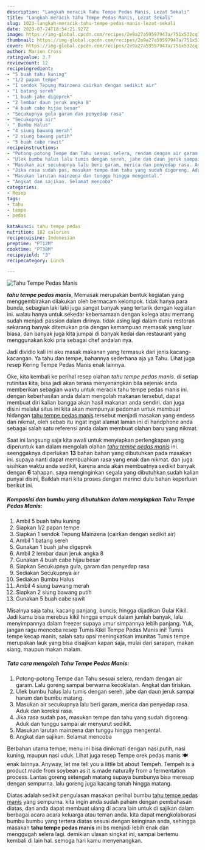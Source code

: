 ```yaml
---
description: "Langkah meracik Tahu Tempe Pedas Manis, Lezat Sekali"
title: "Langkah meracik Tahu Tempe Pedas Manis, Lezat Sekali"
slug: 1023-langkah-meracik-tahu-tempe-pedas-manis-lezat-sekali
date: 2020-07-24T18:54:21.927Z
image: https://img-global.cpcdn.com/recipes/2e9a27a59597947a/751x532cq70/tahu-tempe-pedas-manis-foto-resep-utama.jpg
thumbnail: https://img-global.cpcdn.com/recipes/2e9a27a59597947a/751x532cq70/tahu-tempe-pedas-manis-foto-resep-utama.jpg
cover: https://img-global.cpcdn.com/recipes/2e9a27a59597947a/751x532cq70/tahu-tempe-pedas-manis-foto-resep-utama.jpg
author: Marion Cross
ratingvalue: 3.7
reviewcount: 12
recipeingredient:
- "5 buah tahu kuning"
- "1/2 papan tempe"
- "1 sendok Tepung Mainzena cairkan dengan sedikit air"
- "1 batang sereh"
- "1 buah jahe digeprek"
- "2 lembar daun jeruk angka 8"
- "4 buah cabe hijau besar"
- "Secukupnya gula garam dan penyedap rasa"
- "Secukupnya air"
- " Bumbu Halus"
- "4 siung bawang merah"
- "2 siung bawang putih"
- "5 buah cabe rawit"
recipeinstructions:
- "Potong-potong Tempe dan Tahu sesuai selera, rendam dengan air garam. Lalu goreng sampai berwarna kecoklatan. Angkat dan tiriskan."
- "Ulek bumbu halus lalu tumis dengan sereh, jahe dan daun jeruk sampai harum dan bumbu matang."
- "Masukan air secukupnya lalu beri garam, merica dan penyedap rasa. Aduk dan koreksi rasa."
- "Jika rasa sudah pas, masukan tempe dan tahu yang sudah digoreng. Aduk dan tunggu sampai air menyurut sedikit."
- "Masukan larutan mainzena dan tunggu hingga mengental."
- "Angkat dan sajikan. Selamat mencoba"
categories:
- Resep
tags:
- tahu
- tempe
- pedas

katakunci: tahu tempe pedas 
nutrition: 182 calories
recipecuisine: Indonesian
preptime: "PT12M"
cooktime: "PT38M"
recipeyield: "3"
recipecategory: Lunch

---
```



![Tahu Tempe Pedas Manis](https://img-global.cpcdn.com/recipes/2e9a27a59597947a/751x532cq70/tahu-tempe-pedas-manis-foto-resep-utama.jpg)

<b><i>tahu tempe pedas manis</i></b>, Memasak merupakan bentuk kegiatan yang menggembirakan dilakukan oleh bermacam kelompok. tidak hanya para bunda, sebagian laki laki juga sangat banyak yang tertarik dengan kegiatan ini. walau hanya untuk sekedar kebersamaan dengan kolega atau memang sudah menjadi passion dalam dirinya. tidak asing lagi dalam dunia restoran sekarang banyak ditemukan pria dengan kemampuan memasak yang luar biasa, dan banyak juga kita jumpai di banyak kedai dan restaurant yang menggunakan koki pria sebagai chef andalan nya.

Jadi dividio kali ini aku masak makanan yang termasuk dari jenis kacang-kacangan. Ya tahu dan tempe, bahannya sederhana aja ya Tahu. Lihat juga resep Kering Tempe Pedas Manis enak lainnya.

Oke, kita kembali ke perihal resep olahan <i>tahu tempe pedas manis</i>. di setiap rutinitas kita, bisa jadi akan terasa menyenangkan bila sejenak anda memberikan sebagian waktu untuk meracik tahu tempe pedas manis ini. dengan keberhasilan anda dalam mengolah makanan tersebut, dapat membuat diri kalian bangga akan hasil makanan anda sendiri. dan juga disini melalui situs ini kita akan mempunyai pedoman untuk membuat hidangan <u>tahu tempe pedas manis</u> tersebut menjadi masakan yang endess dan nikmat, oleh sebab itu ingat ingat alamat laman ini di handphone anda sebagai salah satu referensi anda dalam membuat olahan baru yang nikmat.


Saat ini langsung saja kita awali untuk menyiapkan perlengkapan yang diperuntuk kan dalam mengolah olahan <u><i>tahu tempe pedas manis</i></u> ini. seenggaknya diperlukan <b>13</b> bahan bahan yang dibutuhkan pada masakan ini. supaya nanti dapat membuahkan rasa yang enak dan nikmat. dan juga sisihkan waktu anda sedikit, karena anda akan membuatnya sedikit banyak dengan <b>6</b> tahapan. saya menginginkan segala yang dibutuhkan sudah kalian punyai disini, Baiklah mari kita proses dengan merinci dulu bahan keperluan berikut ini.

<!--inarticleads1-->

##### Komposisi dan bumbu yang dibutuhkan dalam menyiapkan Tahu Tempe Pedas Manis:

1. Ambil 5 buah tahu kuning
1. Siapkan 1/2 papan tempe
1. Siapkan 1 sendok Tepung Mainzena (cairkan dengan sedikit air)
1. Ambil 1 batang sereh
1. Gunakan 1 buah jahe digeprek
1. Ambil 2 lembar daun jeruk angka 8
1. Gunakan 4 buah cabe hijau besar
1. Siapkan Secukupnya gula, garam dan penyedap rasa
1. Sediakan Secukupnya air
1. Sediakan  Bumbu Halus
1. Ambil 4 siung bawang merah
1. Siapkan 2 siung bawang putih
1. Gunakan 5 buah cabe rawit


Misalnya saja tahu, kacang panjang, buncis, hingga dijadikan Gulai Kikil. Jadi kamu bisa merebus kikil hingga empuk dalam jumlah banyak, lalu menyimpannya dalam freezer supaya umur simpannya lebih panjang. Yuk, jangan ragu mencoba resep Tumis Kikil Tempe Pedas Manis ini! Tumis tempe kecap manis, salah satu opsi meningkatkan imunitas Tumis tempe merupakan lauk yang bisa disajikan kapan saja, mulai dari sarapan, makan siang, maupun makan malam. 

<!--inarticleads2-->

##### Tata cara mengolah Tahu Tempe Pedas Manis:

1. Potong-potong Tempe dan Tahu sesuai selera, rendam dengan air garam. Lalu goreng sampai berwarna kecoklatan. Angkat dan tiriskan.
1. Ulek bumbu halus lalu tumis dengan sereh, jahe dan daun jeruk sampai harum dan bumbu matang.
1. Masukan air secukupnya lalu beri garam, merica dan penyedap rasa. Aduk dan koreksi rasa.
1. Jika rasa sudah pas, masukan tempe dan tahu yang sudah digoreng. Aduk dan tunggu sampai air menyurut sedikit.
1. Masukan larutan mainzena dan tunggu hingga mengental.
1. Angkat dan sajikan. Selamat mencoba


Berbahan utama tempe, menu ini bisa dinikmati dengan nasi putih, nasi kuning, maupun nasi uduk. Lihat juga resep Tempe orek pedas manis 🍽 enak lainnya. Anyway, let me tell you a little bit about Tempeh. Tempeh is a product made from soybean as it is made naturally from a fermentation process. Lantas goreng setengah matang supaya bumbunya bisa meresap dengan sempurna. lalu goreng juga kacang tanah hingga matang. 

Diatas adalah sedikit pengulasan masakan perihal bumbu <u>tahu tempe pedas manis</u> yang sempurna. kita ingin anda sudah paham dengan pembahasan diatas, dan anda dapat membuat ulang di acara lain untuk di sajikan dalam berbagai acara acara keluarga atau teman anda. kita dapat mengkolaborasi bumbu bumbu yang tertera diatas sesuai dengan keinginan anda, sehingga masakan <b>tahu tempe pedas manis</b> ini bs menjadi lebih enak dan menggugah selera lagi. demikian ulasan singkat ini, sampai bertemu kembali di lain hal. semoga hari kamu menyenangkan.
